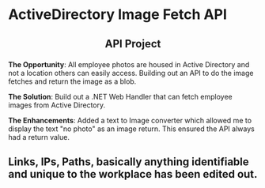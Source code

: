 # ActiveDirectory Image Fetch API

## <p style="text-align:center">API Project</p>

**The Opportunity**: All employee photos are housed in Active Directory and not a location others can easily access. Building out an API to do the image fetches and return the image as a blob. 

**The Solution**: Build out a .NET Web Handler that can fetch employee images from Active Directory.

**The Enhancements**: Added a text to Image converter which allowed me to display the text "no photo" as an image return. This ensured the API always had a return value.

## Links, IPs, Paths, basically anything identifiable and unique to the workplace has been edited out.

